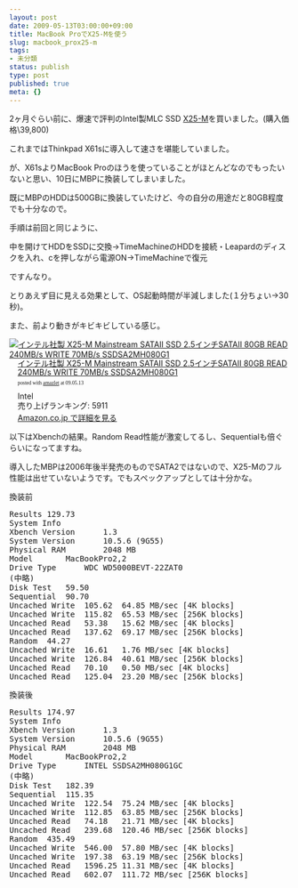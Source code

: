 ```yaml
---
layout: post
date: 2009-05-13T03:00:00+09:00
title: MacBook ProでX25-Mを使う
slug: macbook_prox25-m
tags:
- 未分類
status: publish
type: post
published: true
meta: {}
---
```

2ヶ月ぐらい前に、爆速で評判のIntel製MLC SSD <a href="http://www.intel.com/design/flash/nand/mainstream/index.htm">X25-M</a>を買いました。(購入価格\39,800)

これまではThinkpad X61sに導入して速さを堪能していました。

が、X61sよりMacBook Proのほうを使っていることがほとんどなのでもったいないと思い、10日にMBPに換装してしまいました。

既にMBPのHDDは500GBに換装していたけど、今の自分の用途だと80GB程度でも十分なので。

手順は前回と同じように、

中を開けてHDDをSSDに交換→TimeMachineのHDDを接続・Leapardのディスクを入れ、cを押しながら電源ON→TimeMachineで復元

ですんなり。

とりあえず目に見える効果として、OS起動時間が半減しました(１分ちょい→30秒)。

また、前より動きがキビキビしている感じ。

<div class="amazlet-box" style="margin-bottom:0px;"><div class="amazlet-image" style="float:left;"><a href="http://www.amazon.co.jp/exec/obidos/ASIN/B001F4YIYY/masawo-22/ref=nosim/" name="amazletlink" target="_blank"><img src="http://ecx.images-amazon.com/images/I/31quClCokEL._SL160_.jpg" alt="インテル社製 X25-M Mainstream SATAII SSD 2.5インチSATAII 80GB READ 240MB/s WRITE 70MB/s SSDSA2MH080G1" style="border: none;" /></a></div><div class="amazlet-info" style="float:left;margin-left:15px;line-height:120%"><div class="amazlet-name" style="margin-bottom:10px;line-height:120%"><a href="http://www.amazon.co.jp/exec/obidos/ASIN/B001F4YIYY/masawo-22/ref=nosim/" name="amazletlink" target="_blank">インテル社製 X25-M Mainstream SATAII SSD 2.5インチSATAII 80GB READ 240MB/s WRITE 70MB/s SSDSA2MH080G1</a><div class="amazlet-powered-date" style="font-size:7pt;margin-top:5px;font-family:verdana;line-height:120%">posted with <a href="http://www.amazlet.com/browse/ASIN/B001F4YIYY/masawo-22/ref=nosim/" title="インテル社製 X25-M Mainstream SATAII SSD 2.5インチSATAII 80GB READ 240MB/s WRITE 70MB/s SSDSA2MH080G1" target="_blank">amazlet</a> at 09.05.13</div></div><div class="amazlet-detail">Intel <br />売り上げランキング: 5911<br /></div><div class="amazlet-link" style="margin-top: 5px"><a href="http://www.amazon.co.jp/exec/obidos/ASIN/B001F4YIYY/masawo-22/ref=nosim/" name="amazletlink" target="_blank">Amazon.co.jp で詳細を見る</a></div></div><div class="amazlet-footer" style="clear: left"></div></div>

<!--more-->

以下はXbenchの結果。Random Read性能が激変してるし、Sequentialも倍ぐらいになってますね。

導入したMBPは2006年後半発売のものでSATA2ではないので、X25-Mのフル性能は出せていないようです。でもスペックアップとしては十分かな。

換装前
<pre>
Results	129.73
System Info
Xbench Version		1.3
System Version		10.5.6 (9G55)
Physical RAM		2048 MB
Model		MacBookPro2,2
Drive Type		WDC WD5000BEVT-22ZAT0
(中略)
Disk Test	59.50
Sequential	90.70
Uncached Write	105.62	64.85 MB/sec [4K blocks]
Uncached Write	115.82	65.53 MB/sec [256K blocks]
Uncached Read	53.38	15.62 MB/sec [4K blocks]
Uncached Read	137.62	69.17 MB/sec [256K blocks]
Random	44.27
Uncached Write	16.61	1.76 MB/sec [4K blocks]
Uncached Write	126.84	40.61 MB/sec [256K blocks]
Uncached Read	70.10	0.50 MB/sec [4K blocks]
Uncached Read	125.04	23.20 MB/sec [256K blocks]
</pre>

換装後
<pre>
Results	174.97
System Info
Xbench Version		1.3
System Version		10.5.6 (9G55)
Physical RAM		2048 MB
Model		MacBookPro2,2
Drive Type		INTEL SSDSA2MH080G1GC
(中略)
Disk Test	182.39
Sequential	115.35
Uncached Write	122.54	75.24 MB/sec [4K blocks]
Uncached Write	112.85	63.85 MB/sec [256K blocks]
Uncached Read	74.18	21.71 MB/sec [4K blocks]
Uncached Read	239.68	120.46 MB/sec [256K blocks]
Random	435.49
Uncached Write	546.00	57.80 MB/sec [4K blocks]
Uncached Write	197.38	63.19 MB/sec [256K blocks]
Uncached Read	1596.25	11.31 MB/sec [4K blocks]
Uncached Read	602.07	111.72 MB/sec [256K blocks]
</pre>
